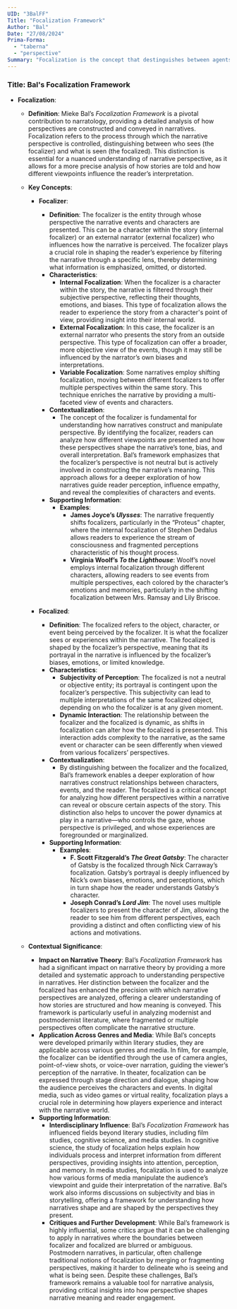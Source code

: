 ```yaml
---
UID: "3BalFF"
Title: "Focalization Framework"
Author: "Bal"
Date: "27/08/2024"
Prima-Forma:
  - "taberna"
  - "perspective"
Summary: "Focalization is the concept that destinguishes between agents who manipulate narrative and agents who are manipulated and participate in the narrative: focalizer and focalized."
---
```

### Title: **Bal's Focalization Framework**

- **Focalization**:
  - **Definition**: Mieke Bal’s *Focalization Framework* is a pivotal contribution to narratology, providing a detailed analysis of how perspectives are constructed and conveyed in narratives. Focalization refers to the process through which the narrative perspective is controlled, distinguishing between who sees (the focalizer) and what is seen (the focalized). This distinction is essential for a nuanced understanding of narrative perspective, as it allows for a more precise analysis of how stories are told and how different viewpoints influence the reader’s interpretation.

  - **Key Concepts**:

    - **Focalizer**:
      - **Definition**: The focalizer is the entity through whose perspective the narrative events and characters are presented. This can be a character within the story (internal focalizer) or an external narrator (external focalizer) who influences how the narrative is perceived. The focalizer plays a crucial role in shaping the reader’s experience by filtering the narrative through a specific lens, thereby determining what information is emphasized, omitted, or distorted.
      - **Characteristics**:
        - **Internal Focalization**: When the focalizer is a character within the story, the narrative is filtered through their subjective perspective, reflecting their thoughts, emotions, and biases. This type of focalization allows the reader to experience the story from a character's point of view, providing insight into their internal world.
        - **External Focalization**: In this case, the focalizer is an external narrator who presents the story from an outside perspective. This type of focalization can offer a broader, more objective view of the events, though it may still be influenced by the narrator’s own biases and interpretations.
        - **Variable Focalization**: Some narratives employ shifting focalization, moving between different focalizers to offer multiple perspectives within the same story. This technique enriches the narrative by providing a multi-faceted view of events and characters.
      - **Contextualization**:
        - The concept of the focalizer is fundamental for understanding how narratives construct and manipulate perspective. By identifying the focalizer, readers can analyze how different viewpoints are presented and how these perspectives shape the narrative’s tone, bias, and overall interpretation. Bal’s framework emphasizes that the focalizer’s perspective is not neutral but is actively involved in constructing the narrative’s meaning. This approach allows for a deeper exploration of how narratives guide reader perception, influence empathy, and reveal the complexities of characters and events.
      - **Supporting Information**:
        - **Examples**:
          - **James Joyce’s *Ulysses***: The narrative frequently shifts focalizers, particularly in the “Proteus” chapter, where the internal focalization of Stephen Dedalus allows readers to experience the stream of consciousness and fragmented perceptions characteristic of his thought process.
          - **Virginia Woolf’s *To the Lighthouse***: Woolf’s novel employs internal focalization through different characters, allowing readers to see events from multiple perspectives, each colored by the character’s emotions and memories, particularly in the shifting focalization between Mrs. Ramsay and Lily Briscoe.

    - **Focalized**:
      - **Definition**: The focalized refers to the object, character, or event being perceived by the focalizer. It is what the focalizer sees or experiences within the narrative. The focalized is shaped by the focalizer’s perspective, meaning that its portrayal in the narrative is influenced by the focalizer’s biases, emotions, or limited knowledge.
      - **Characteristics**:
        - **Subjectivity of Perception**: The focalized is not a neutral or objective entity; its portrayal is contingent upon the focalizer’s perspective. This subjectivity can lead to multiple interpretations of the same focalized object, depending on who the focalizer is at any given moment.
        - **Dynamic Interaction**: The relationship between the focalizer and the focalized is dynamic, as shifts in focalization can alter how the focalized is presented. This interaction adds complexity to the narrative, as the same event or character can be seen differently when viewed from various focalizers’ perspectives.
      - **Contextualization**:
        - By distinguishing between the focalizer and the focalized, Bal’s framework enables a deeper exploration of how narratives construct relationships between characters, events, and the reader. The focalized is a critical concept for analyzing how different perspectives within a narrative can reveal or obscure certain aspects of the story. This distinction also helps to uncover the power dynamics at play in a narrative—who controls the gaze, whose perspective is privileged, and whose experiences are foregrounded or marginalized.
      - **Supporting Information**:
        - **Examples**:
          - **F. Scott Fitzgerald’s *The Great Gatsby***: The character of Gatsby is the focalized through Nick Carraway’s focalization. Gatsby’s portrayal is deeply influenced by Nick’s own biases, emotions, and perceptions, which in turn shape how the reader understands Gatsby’s character.
          - **Joseph Conrad’s *Lord Jim***: The novel uses multiple focalizers to present the character of Jim, allowing the reader to see him from different perspectives, each providing a distinct and often conflicting view of his actions and motivations.

  - **Contextual Significance**:
    - **Impact on Narrative Theory**: Bal’s *Focalization Framework* has had a significant impact on narrative theory by providing a more detailed and systematic approach to understanding perspective in narratives. Her distinction between the focalizer and the focalized has enhanced the precision with which narrative perspectives are analyzed, offering a clearer understanding of how stories are structured and how meaning is conveyed. This framework is particularly useful in analyzing modernist and postmodernist literature, where fragmented or multiple perspectives often complicate the narrative structure.
    - **Application Across Genres and Media**: While Bal’s concepts were developed primarily within literary studies, they are applicable across various genres and media. In film, for example, the focalizer can be identified through the use of camera angles, point-of-view shots, or voice-over narration, guiding the viewer’s perception of the narrative. In theater, focalization can be expressed through stage direction and dialogue, shaping how the audience perceives the characters and events. In digital media, such as video games or virtual reality, focalization plays a crucial role in determining how players experience and interact with the narrative world.
    - **Supporting Information**:
      - **Interdisciplinary Influence**: Bal’s *Focalization Framework* has influenced fields beyond literary studies, including film studies, cognitive science, and media studies. In cognitive science, the study of focalization helps explain how individuals process and interpret information from different perspectives, providing insights into attention, perception, and memory. In media studies, focalization is used to analyze how various forms of media manipulate the audience’s viewpoint and guide their interpretation of the narrative. Bal’s work also informs discussions on subjectivity and bias in storytelling, offering a framework for understanding how narratives shape and are shaped by the perspectives they present.
      - **Critiques and Further Development**: While Bal’s framework is highly influential, some critics argue that it can be challenging to apply in narratives where the boundaries between focalizer and focalized are blurred or ambiguous. Postmodern narratives, in particular, often challenge traditional notions of focalization by merging or fragmenting perspectives, making it harder to delineate who is seeing and what is being seen. Despite these challenges, Bal’s framework remains a valuable tool for narrative analysis, providing critical insights into how perspective shapes narrative meaning and reader engagement.
